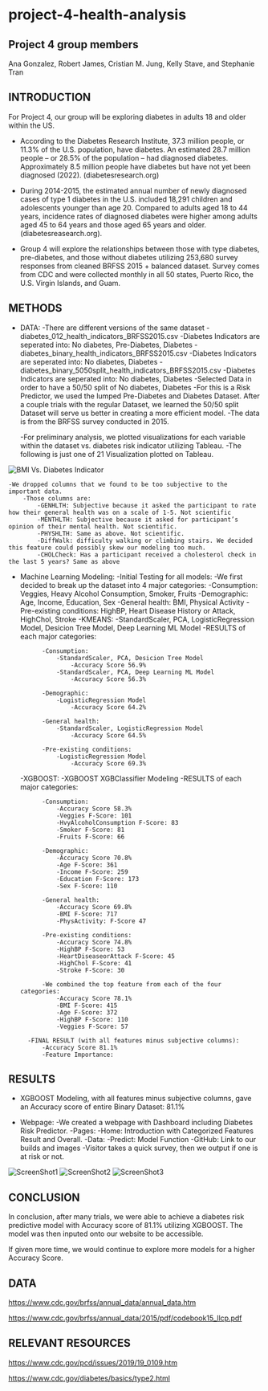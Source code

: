 # project-4-health-analysis

## Project 4 group members
Ana Gonzalez, Robert James, Cristian M. Jung, Kelly Stave, and Stephanie Tran

## INTRODUCTION

For Project 4, our group will be exploring diabetes in adults 18 and older within the US.

* According to the Diabetes Research Institute, 37.3 million people, or 11.3% of the U.S. population, have diabetes. An estimated 28.7 million people – or 28.5% of the population – had diagnosed diabetes. Approximately 8.5 million people have diabetes but have not yet been diagnosed (2022). (diabetesresearch.org)

* During 2014-2015, the estimated annual number of newly diagnosed cases of type 1 diabetes in the U.S. included 18,291 children and adolescents younger than age 20. Compared to adults aged 18 to 44 years, incidence rates of diagnosed diabetes were higher among adults aged 45 to 64 years and those aged 65 years and older. (diabetesreasearch.org).

* Group 4 will explore the relationships between those with type diabetes, pre-diabetes, and those without diabetes utilizing 253,680 survey responses from cleaned BRFSS 2015 + balanced dataset. Survey comes from CDC and were collected monthly in all 50 states, Puerto Rico, the U.S. Virgin Islands, and Guam.

## METHODS

* DATA:
	-There are different versions of the same dataset
		-diabetes_012_health_indicators_BRFSS2015.csv
			-Diabetes Indicators are seperated into: No diabetes, Pre-Diabetes, Diabetes
		-diabetes_binary_health_indicators_BRFSS2015.csv
			-Diabetes Indicators are seperated into: No diabetes, Diabetes
		-diabetes_binary_5050split_health_indicators_BRFSS2015.csv
			-Diabetes Indicators are seperated into: No diabetes, Diabetes
			-Selected Data in order to have a 50/50 split of No diabetes, Diabetes
	-For this is a Risk Predictor, we used the lumped Pre-Diabetes and Diabetes Dataset. After a couple trials with the regular Dataset, we learned 		the 50/50 split Dataset will serve us better in creating a more efficient model.
	-The data is from the BRFSS survey conducted in 2015.
	
	-For preliminary analysis, we plotted visualizations for each variable within the dataset vs. diabetes risk indicator utilizing Tableau.
		-The following is just one of 21 Visualization plotted on Tableau.

![BMI Vs. Diabetes Indicator](/Cristian/Diabetes_Patient_Count_per_Variable_Ver2/BMI_Vs_Diabetes_Indicator.png)

	-We dropped columns that we found to be too subjective to the important data.
		-Those columns are:
			-GENHLTH: Subjective because it asked the participant to rate how their general health was on a scale of 1-5. Not scientific
			-MENTHLTH: Subjective because it asked for participant’s opinion of their mental health. Not scientific.
			-PHYSHLTH: Same as above. Not scientific.
			-DiffWalk: difficulty walking or climbing stairs. We decided this feature could possibly skew our modeling too much.
			-CHOLCheck: Has a participant received a cholesterol check in the last 5 years? Same as above
		
* Machine Learning Modeling:
	-Initial Testing for all models:
		-We first decided to break up the dataset into 4 major categories:
			-Consumption: Veggies, Heavy Alcohol Consumption, Smoker, Fruits
			-Demographic: Age, Income, Education, Sex
			-General health: BMI, Physical Activity
			-Pre-existing conditions: HighBP, Heart Disease History or Attack, HighChol, Stroke
	-KMEANS:
		-StandardScaler, PCA, LogisticRegression Model, Desicion Tree Model, Deep Learning ML Model
		-RESULTS of each major categories:
			
			-Consumption:
				-StandardScaler, PCA, Desicion Tree Model
					-Accuracy Score 56.9%
				-StandardScaler, PCA, Deep Learning ML Model
					-Accuracy Score 56.3%
			
			-Demographic:
				-LogisticRegression Model
					-Accuracy Score 64.2%
			
			-General health:
				-StandardScaler, LogisticRegression Model
					-Accuracy Score 64.5%
			
			-Pre-existing conditions:
				-LogisticRegression Model
					-Accuracy Score 69.3%
	
	-XGBOOST:
		-XGBOOST XGBClassifier Modeling	
		-RESULTS of each major categories:
			
			-Consumption:
				-Accuracy Score 58.3%
				-Veggies F-Score: 101
				-HvyAlcoholConsumption F-Score: 83
				-Smoker F-Score: 81
				-Fruits F-Score: 66
			
			-Demographic:
				-Accuracy Score 70.8%
				-Age F-Score: 361
				-Income F-Score: 259
				-Education F-Score: 173
				-Sex F-Score: 110
			
			-General health:
				-Accuracy Score 69.8%
				-BMI F-Score: 717
				-PhysActivity: F-Score 47
			
			-Pre-existing conditions:
				-Accuracy Score 74.8%
				-HighBP F-Score: 53
				-HeartDiseaseorAttack F-Score: 45
				-HighChol F-Score: 41
				-Stroke F-Score: 30
			
			-We combined the top feature from each of the four categories:
				-Accuracy Score 78.1%
				-BMI F-Score: 415
				-Age F-Score: 372
				-HighBP F-Score: 110
				-Veggies F-Score: 57
		
		-FINAL RESULT (with all features minus subjective columns):
			-Accuracy Score 81.1%
			-Feature Importance:

## RESULTS
* XGBOOST Modeling, with all features minus subjective columns, gave an Accuracy score of entire Binary Dataset: 81.1%

* Webpage:
	-We created a webpage with Dashboard including Diabetes Risk Predictor.
		-Pages:
			-Home: Introduction with Categorized Features Result and Overall.
			-Data: 
			-Predict: Model Function
			-GitHub: Link to our builds and images
	-Visitor takes a quick survey, then we output if one is at risk or not.
	
![ScreenShot1](/Webpage/Screenshot1.png)
![ScreenShot2](/Webpage/Screenshot2.png)
![ScreenShot3](/Webpage/Screenshot3.png)

## CONCLUSION

In conclusion, after many trials, we were able to achieve a diabetes risk predictive model with Accuracy score of 81.1% utilizing XGBOOST. The model was then inputed onto our website to be accessible.

If given more time, we would continue to explore more models for a higher Accuracy Score.

## DATA
https://www.cdc.gov/brfss/annual_data/annual_data.htm

https://www.cdc.gov/brfss/annual_data/2015/pdf/codebook15_llcp.pdf

## RELEVANT RESOURCES
https://www.cdc.gov/pcd/issues/2019/19_0109.htm

https://www.cdc.gov/diabetes/basics/type2.html
